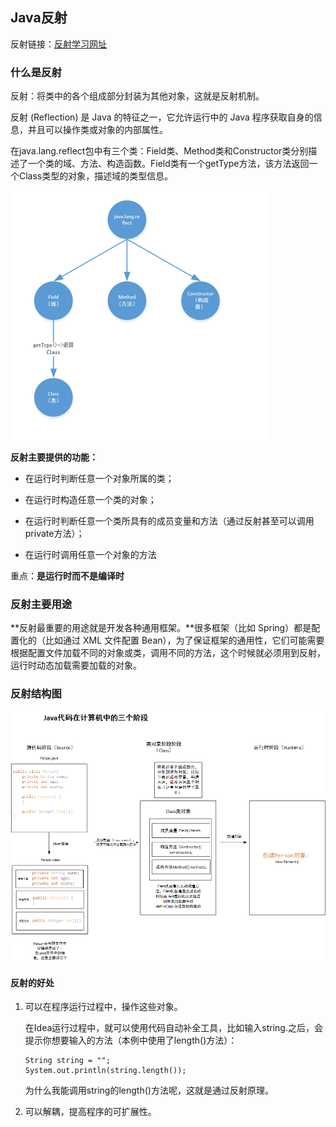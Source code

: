 ## Java反射

反射链接：[反射学习网址](https://www.sczyh30.com/posts/Java/java-reflection-1/#一、回顾：什么是反射？) 

### 什么是反射

反射：将类中的各个组成部分封装为其他对象，这就是反射机制。

反射 (Reflection) 是 Java 的特征之一，它允许运行中的 Java 程序获取自身的信息，并且可以操作类或对象的内部属性。

 

在java.lang.reflect包中有三个类：Field类、Method类和Constructor类分别描述了一个类的域、方法、构造函数。Field类有一个getType方法，该方法返回一个Class类型的对象，描述域的类型信息。

 ![image-20200704173323439](https://raw.githubusercontent.com/kender1314/NotePicture/master/20200704184824.png)

**反射主要提供的功能：**

-   在运行时判断任意一个对象所属的类；


- 在运行时构造任意一个类的对象；

- 在运行时判断任意一个类所具有的成员变量和方法（通过反射甚至可以调用private方法）；

- 在运行时调用任意一个对象的方法


重点：**是运行时而不是编译时**

### 反射主要用途

**反射最重要的用途就是开发各种通用框架。**很多框架（比如 Spring）都是配置化的（比如通过 XML 文件配置 Bean），为了保证框架的通用性，它们可能需要根据配置文件加载不同的对象或类，调用不同的方法，这个时候就必须用到反射，运行时动态加载需要加载的对象。



### 反射结构图

![image-20200706233838603](https://raw.githubusercontent.com/kender1314/NotePicture/master/20200706233838.png)



#### 反射的好处

1. 可以在程序运行过程中，操作这些对象。

   在Idea运行过程中，就可以使用代码自动补全工具，比如输入string.之后，会提示你想要输入的方法（本例中使用了length()方法）：

   ```
   String string = "";
   System.out.println(string.length());
   ```

   为什么我能调用string的length()方法呢，这就是通过反射原理。

2. 可以解耦，提高程序的可扩展性。







